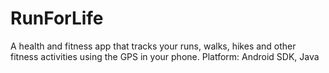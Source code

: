 RunForLife
==========

A health and fitness app that tracks your runs, walks, hikes and other fitness activities using the GPS in your phone.
Platform: Android SDK, Java
